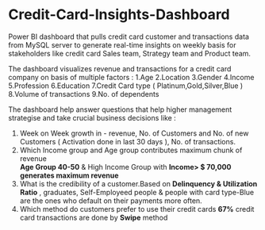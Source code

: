 # Credit-Card-Insights-Dashboard
Power BI dashboard that pulls credit card customer and transactions data from MySQL server to generate real-time insights on weekly basis for stakeholders like credit card Sales team, Strategy team and Product team.

The dashboard visualizes revenue and transactions for a credit card company on basis of multiple factors :
1.Age
2.Location
3.Gender
4.Income
5.Profession
6.Education
7.Credit Card type ( Platinum,Gold,Silver,Blue )
8.Volume of transactions
9.No. of dependents


The dashboard help answer questions that help higher management strategise and take crucial business decisions like : 
1. Week on Week growth in -  revenue, No. of Customers and No. of new Customers ( Activation done in last 30 days ), No. of transactions.
2. Which Income group and Age group contributes maximum chunk of revenue  
  **Age Group 40-50** & High Income Group with **Income> $ 70,000** **generates maximum revenue** 
3. What is the credibility of a customer.Based on **Delinquency & Utilization Ratio** , graduates, Self-Employeed people & people with card type-Blue are the ones who default on their payments more often.
4. Which method do customers prefer to use their credit cards
   **67%** credit card transactions are done by **Swipe** method

